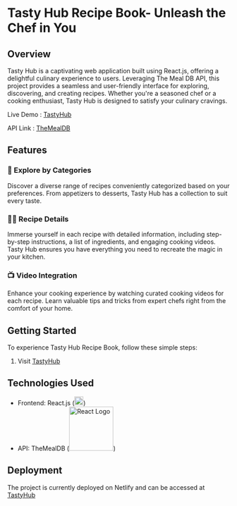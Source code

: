 # Tasty Hub Recipe Book- Unleash the Chef in You

## Overview

Tasty Hub is a captivating web application built using React.js, offering a delightful culinary experience to users. Leveraging The Meal DB API, this project provides a seamless and user-friendly interface for exploring, discovering, and creating recipes. Whether you're a seasoned chef or a cooking enthusiast, Tasty Hub is designed to satisfy your culinary cravings.

Live Demo : [TastyHub]('https://tastyhubreact.netlify.app/) 

API Link : [TheMealDB]('https://www.themealdb.com/api.php')

## Features

### 🧭 Explore by Categories

Discover a diverse range of recipes conveniently categorized based on your preferences. From appetizers to desserts, Tasty Hub has a collection to suit every taste.

### 💁🏻 Recipe Details

Immerse yourself in each recipe with detailed information, including step-by-step instructions, a list of ingredients, and engaging cooking videos. Tasty Hub ensures you have everything you need to recreate the magic in your kitchen.

### 📺 Video Integration

Enhance your cooking experience by watching curated cooking videos for each recipe. Learn valuable tips and tricks from expert chefs right from the comfort of your home.

## Getting Started

To experience Tasty Hub Recipe Book, follow these simple steps:

1. Visit [TastyHub]('https://tastyhubreact.netlify.app/)

## Technologies Used

- Frontend: React.js (<img src="https://vitejs.dev/logo.svg" width="20" alt="React Logo">)
- API: TheMealDB (<img src="https://www.themealdb.com/images/logo-small.png" width="100" alt="React Logo">)


## Deployment
The project is currently deployed on Netlify and can be accessed at [TastyHub]('https://tastyhubreact.netlify.app/)